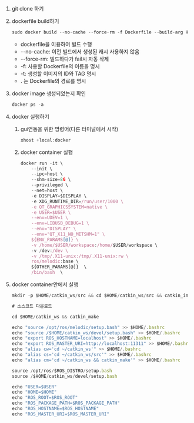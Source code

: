 1. git clone 하기
2. dockerfile build하기
    
    ```jsx
    sudo docker build --no-cache --force-rm -f Dockerfile --build-arg HOST_USER=$USER -t osrf/ros:melodic-desktop-full-bionic .
    ```
    
    - dockerfile을 이용하여 빌드 수행
    - --no-cache: 이전 빌드에서 생성된 캐시 사용하지 않음
    - --force-rm: 빌드하다가 fail시 자동 삭제
    - -f: 사용할 Dockerfile의 이름을 명시
    - -t: 생성할 이미지의 ID와 TAG 명시
    - . 는 Dockerfile의 경로를 명시
3. docker image 생성되었는지 확인
    
    ```jsx
    docker ps -a
    ```
    
4. docker 실행하기
    1. gui연동을 위한 명령어(다른 터미널에서 시작)
        
        ```jsx
        xhost +local:docker
        ```
        
    2. docker container 실행
        
        ```jsx
        docker run -it \
            --init \
            --ipc=host \
            --shm-size=8G \
            --privileged \
            --net=host \
            -e DISPLAY=$DISPLAY \
            -e XDG_RUNTIME_DIR=/run/user/1000 \
            -e QT_GRAPHICSSYSTEM=native \
            -e USER=$USER \
            --env=UDEV=1 \
            --env=LIBUSB_DEBUG=1 \
            --env="DISPLAY" \
            --env="QT_X11_NO_MITSHM=1" \
            ${ENV_PARAMS[@]} \
            -v /home/$USER/workspace:/home/$USER/workspace \
            -v /dev:/dev \
            -v /tmp/.X11-unix:/tmp/.X11-unix:rw \
            ros/melodic:base \
            ${OTHER_PARAMS[@]}  \
            /bin/bash  \

        ```
        
5. docker container안에서 실행
    
    ```jsx
    mkdir -p $HOME/catkin_ws/src && cd $HOME/catkin_ws/src && catkin_init_workspace
    
    # 소스코드 다운로드
    
    cd $HOME/catkin_ws && catkin_make
    
    echo "source /opt/ros/melodic/setup.bash" >> $HOME/.bashrc
    echo "source /$HOME/catkin_ws/devel/setup.bash" >> $HOME/.bashrc
    echo "export ROS_HOSTNAME=localhost" >> $HOME/.bashrc
    echo "export ROS_MASTER_URI=http://localhost:11311" >> $HOME/.bashrc
    echo "alias cw='cd ~/catkin_ws'" >> $HOME/.bashrc
    echo "alias cs='cd ~/catkin_ws/src'" >> $HOME/.bashrc
    echo "alias cm='cd ~/catkin_ws && catkin_make'" >> $HOME/.bashrc
    
    source /opt/ros/$ROS_DISTRO/setup.bash
    source /$HOME/catkin_ws/devel/setup.bash
    
    echo "USER=$USER"
    echo "HOME=$HOME"
    echo "ROS_ROOT=$ROS_ROOT"
    echo "ROS_PACKAGE_PATH=$ROS_PACKAGE_PATH"
    echo "ROS_HOSTNAME=$ROS_HOSTNAME"
    echo "ROS_MASTER_URI=$ROS_MASTER_URI"
    ```
